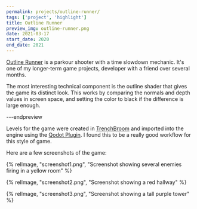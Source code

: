 ```yaml
---
permalink: projects/outline-runner/
tags: ['project', 'highlight']
title: Outline Runner
preview_img: outline-runner.png
date: 2021-03-17
start_date: 2020
end_date: 2021
---
```

[Outline Runner](https://ect.itch.io/outline-runner) is a parkour shooter with a time slowdown mechanic.
It's one of my longer-term game projects, developer with a friend over several months.

The most interesting technical component is the outline shader that gives the game its distinct look.
This works by comparing the normals and depth values in screen space,
and setting the color to black if the difference is large enough.

---endpreview

Levels for the game were created in [TrenchBroom](https://trenchbroom.github.io/)
and imported into the engine using the [Qodot Plugin](https://github.com/QodotPlugin/qodot-plugin).
I found this to be a really good workflow for this style of game.

Here are a few screenshots of the game:

{% relImage, "screenshot1.png", "Screenshot showing several enemies firing in a yellow room" %}

{% relImage, "screenshot2.png", "Screenshot showing a red hallway" %}

{% relImage, "screenshot3.png", "Screenshot showing a tall purple tower" %}
